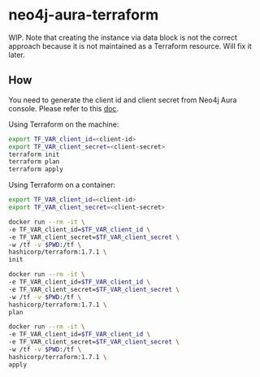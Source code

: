 # neo4j-aura-terraform

WIP. Note that creating the instance via data block is not the correct approach because it is not maintained as a Terraform resource. Will fix it later.

## How

You need to generate the client id and client secret from Neo4j Aura console. Please refer to this [doc](https://neo4j.com/docs/aura/platform/api/authentication/).

Using Terraform on the machine:

```bash 
export TF_VAR_client_id=<client-id>
export TF_VAR_client_secret=<client-secret>
terraform init
terraform plan
terraform apply
```

Using Terraform on a container:

```bash
export TF_VAR_client_id=<client-id>
export TF_VAR_client_secret=<client-secret>

docker run --rm -it \
-e TF_VAR_client_id=$TF_VAR_client_id \
-e TF_VAR_client_secret=$TF_VAR_client_secret \
-w /tf -v $PWD:/tf \
hashicorp/terraform:1.7.1 \
init

docker run --rm -it \
-e TF_VAR_client_id=$TF_VAR_client_id \
-e TF_VAR_client_secret=$TF_VAR_client_secret \
-w /tf -v $PWD:/tf \
hashicorp/terraform:1.7.1 \
plan

docker run --rm -it \
-e TF_VAR_client_id=$TF_VAR_client_id \
-e TF_VAR_client_secret=$TF_VAR_client_secret \
-w /tf -v $PWD:/tf \
hashicorp/terraform:1.7.1 \
apply
```
